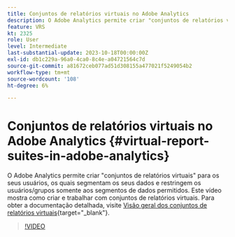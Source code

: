 ```yaml
---
title: Conjuntos de relatórios virtuais no Adobe Analytics
description: O Adobe Analytics permite criar "conjuntos de relatórios virtuais" para os seus usuários, os quais segmentam os seus dados e restringem os usuários/grupos somente aos segmentos de dados permitidos. Este vídeo mostra como criar e trabalhar com conjuntos de relatórios virtuais.
feature: VRS
kt: 2325
role: User
level: Intermediate
last-substantial-update: 2023-10-18T00:00:00Z
exl-id: db1c229a-96a0-4ca0-8c4e-a04721564c7d
source-git-commit: a81672ceb077ad51d308155a477021f5249054b2
workflow-type: tm+mt
source-wordcount: '108'
ht-degree: 6%

---
```


# Conjuntos de relatórios virtuais no Adobe Analytics {#virtual-report-suites-in-adobe-analytics}

O Adobe Analytics permite criar &quot;conjuntos de relatórios virtuais&quot; para os seus usuários, os quais segmentam os seus dados e restringem os usuários/grupos somente aos segmentos de dados permitidos. Este vídeo mostra como criar e trabalhar com conjuntos de relatórios virtuais. Para obter a documentação detalhada, visite [Visão geral dos conjuntos de relatórios virtuais](https://experienceleague.adobe.com/docs/analytics/components/virtual-report-suites/vrs-about.html?lang=pt-BR){target="_blank"}.

>[!VIDEO](https://video.tv.adobe.com/v/25412/?quality=12&learn=on)
